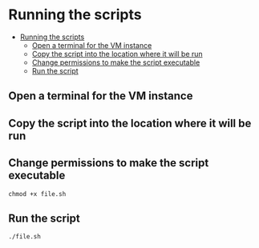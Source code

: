# Running the scripts

- [Running the scripts](#running-the-scripts)
  - [Open a terminal for the VM instance](#open-a-terminal-for-the-vm-instance)
  - [Copy the script into the location where it will be run](#copy-the-script-into-the-location-where-it-will-be-run)
  - [Change permissions to make the script executable](#change-permissions-to-make-the-script-executable)
  - [Run the script](#run-the-script)

## Open a terminal for the VM instance
## Copy the script into the location where it will be run
## Change permissions to make the script executable
```
chmod +x file.sh
```
## Run the script
```
./file.sh
```
